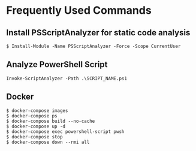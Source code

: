 # Frequently Used Commands

## Install PSScriptAnalyzer for static code analysis 
```
$ Install-Module -Name PSScriptAnalyzer -Force -Scope CurrentUser
```

## Analyze PowerShell Script
```
Invoke-ScriptAnalyzer -Path .\SCRIPT_NAME.ps1
```

## Docker
```
$ docker-compose images
$ docker-compose ps
$ docker-compose build --no-cache
$ docker-compose up -d
$ docker-compose exec powershell-script pwsh
$ docker-compose stop
$ docker-compose down --rmi all
```
